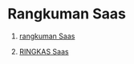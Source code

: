 <h1> Rangkuman Saas </h1>

1. [rangkuman Saas](/minggu-02/rangkuman-saas.md)

2. [RINGKAS Saas](/minggu-02/layanan-saas.md)



